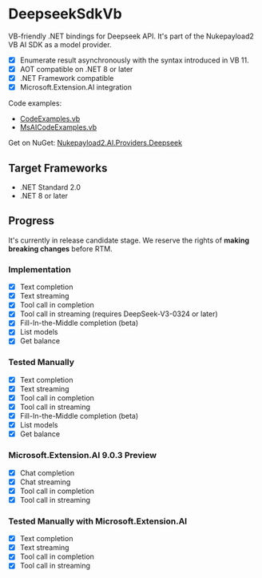 # DeepseekSdkVb
VB-friendly .NET bindings for Deepseek API. It's part of the Nukepayload2 VB AI SDK as a model provider.

- [x] Enumerate result asynchronously with the syntax introduced in VB 11.
- [x] AOT compatible on .NET 8 or later
- [x] .NET Framework compatible
- [x] Microsoft.Extension.AI integration

Code examples: 
- [CodeExamples.vb](https://github.com/Nukepayload2/DeepseekSdkVb/blob/master/DeepseekAPIExamples/CodeExamples.vb)
- [MsAICodeExamples.vb](https://github.com/Nukepayload2/DeepseekSdkVb/blob/master/DeepseekAPIExamples/MsAICodeExamples.vb)

Get on NuGet: [Nukepayload2.AI.Providers.Deepseek](https://www.nuget.org/packages/Nukepayload2.AI.Providers.Deepseek)

## Target Frameworks
- .NET Standard 2.0
- .NET 8 or later

## Progress
It's currently in release candidate stage. 
We reserve the rights of **making breaking changes** before RTM.

### Implementation
- [x] Text completion
- [x] Text streaming
- [x] Tool call in completion
- [x] Tool call in streaming (requires DeepSeek-V3-0324 or later)
- [x] Fill-In-the-Middle completion (beta)
- [x] List models
- [x] Get balance

### Tested Manually
- [x] Text completion
- [x] Text streaming
- [x] Tool call in completion
- [x] Tool call in streaming
- [x] Fill-In-the-Middle completion (beta)
- [x] List models
- [x] Get balance

### Microsoft.Extension.AI 9.0.3 Preview
- [x] Chat completion
- [x] Chat streaming
- [x] Tool call in completion
- [x] Tool call in streaming

### Tested Manually with Microsoft.Extension.AI
- [x] Text completion
- [x] Text streaming
- [x] Tool call in completion
- [x] Tool call in streaming
